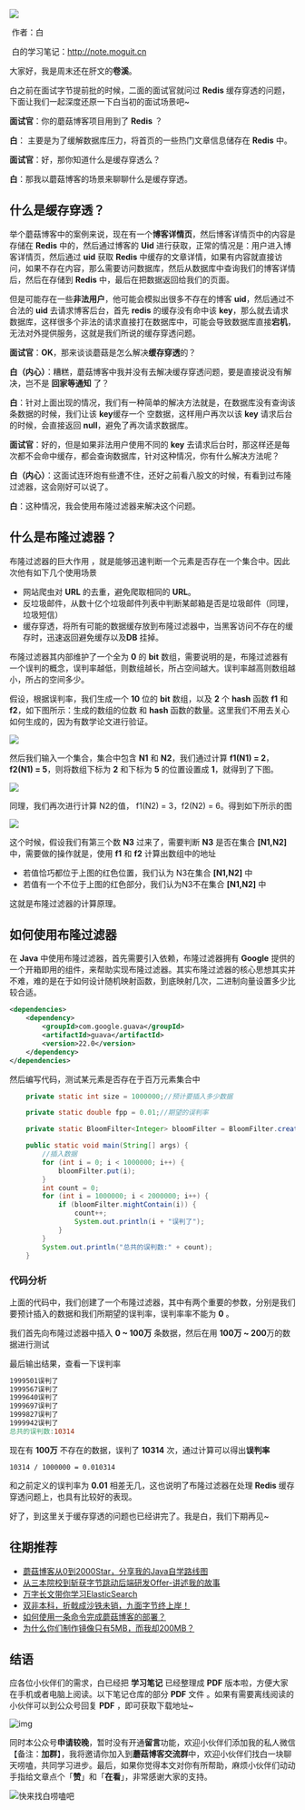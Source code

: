 ![](https://cdn.losey.top/blog/0.jpg)

​                                                                                                                                                                           作者：白

​                                                                                                                         白的学习笔记：http://note.moguit.cn

大家好，我是周末还在肝文的**卷溪**。

白之前在面试字节提前批的时候，二面的面试官就问过 **Redis** 缓存穿透的问题，下面让我们一起深度还原一下白当初的面试场景吧~

**面试官**：你的蘑菇博客项目用到了 **Redis** ？

**白**： 主要是为了缓解数据库压力，将首页的一些热门文章信息储存在 **Redis** 中。

**面试官**：好，那你知道什么是缓存穿透么？

**白**：那我以蘑菇博客的场景来聊聊什么是缓存穿透。

## 什么是缓存穿透？

举个蘑菇博客中的案例来说，现在有一个**博客详情页**，然后博客详情页中的内容是存储在 **Redis** 中的，然后通过博客的 **Uid** 进行获取，正常的情况是：用户进入博客详情页，然后通过 **uid** 获取 **Redis** 中缓存的文章详情，如果有内容就直接访问，如果不存在内容，那么需要访问数据库，然后从数据库中查询我们的博客详情后，然后在存储到 **Redis** 中，最后在把数据返回给我们的页面。

但是可能存在一些**非法用户**，他可能会模拟出很多不存在的博客 **uid**，然后通过不合法的 **uid** 去请求博客后台，首先 **redis** 的缓存没有命中该 **key**，那么就去请求数据库，这样很多个非法的请求直接打在数据库中，可能会导致数据库直接**宕机**，无法对外提供服务，这就是我们所说的缓存穿透问题。



**面试官**：**OK**，那来谈谈蘑菇是怎么解决**缓存穿透**的？

**白（内心）**：糟糕，蘑菇博客中我并没有去解决缓存穿透问题，要是直接说没有解决，岂不是 **回家等通知** 了？ 

**白**：针对上面出现的情况，我们有一种简单的解决方法就是，在数据库没有查询该条数据的时候，我们让该 **key**缓存一个 空数据，这样用户再次以该 **key** 请求后台的时候，会直接返回 **null**，避免了再次请求数据库。

**面试官**：好的，但是如果非法用户使用不同的 **key** 去请求后台时，那这样还是每次都不会命中缓存，都会查询数据库，针对这种情况，你有什么解决方法呢？

**白（内心）**：这面试连环炮有些遭不住，还好之前看八股文的时候，有看到过布隆过滤器，这会刚好可以说了。

**白**：这种情况，我会使用布隆过滤器来解决这个问题。

## 什么是布隆过滤器？

布隆过滤器的巨大作用 ，就是能够迅速判断一个元素是否存在一个集合中。因此次他有如下几个使用场景

- 网站爬虫对 **URL** 的去重，避免爬取相同的 **URL**。
- 反垃圾邮件，从数十亿个垃圾邮件列表中判断某邮箱是否是垃圾邮件（同理，垃圾短信）
- 缓存穿透，将所有可能的数据缓存放到布隆过滤器中，当黑客访问不存在的缓存时，迅速返回避免缓存以及**DB** 挂掉。

布隆过滤器其内部维护了一个全为 **0** 的 **bit** 数组，需要说明的是，布隆过滤器有一个误判的概念，误判率越低，则数组越长，所占空间越大。误判率越高则数组越小，所占的空间多少。

假设，根据误判率，我们生成一个 **10** 位的 **bit** 数组，以及 **2** 个 **hash** 函数 **f1** 和 **f2**，如下图所示：生成的数组的位数 和 **hash** 函数的数量。这里我们不用去关心如何生成的，因为有数学论文进行验证。

![](https://cdn.losey.top/blog/image-20210730211307012.png)

然后我们输入一个集合，集合中包含 **N1** 和 **N2**，我们通过计算 **f1(N1) = 2**，**f2(N1) = 5**，则将数组下标为 **2** 和下标为 **5** 的位置设置成 **1**，就得到了下图。

![](https://cdn.losey.top/blog/image-20210730211323349.png)

同理，我们再次进行计算 N2的值， f1(N2) = 3，f2(N2) = 6。得到如下所示的图

![](https://cdn.losey.top/blog/image-20210730211336330.png)

这个时候，假设我们有第三个数 **N3** 过来了，需要判断 **N3** 是否在集合 **[N1,N2]** 中，需要做的操作就是，使用 **f1** 和 **f2** 计算出数组中的地址

- 若值恰巧都位于上图的红色位置，我们认为 N3在集合 **[N1,N2]** 中
- 若值有一个不位于上图的红色部分，我们认为N3不在集合 **[N1,N2]** 中

这就是布隆过滤器的计算原理。

## 如何使用布隆过滤器

在 **Java** 中使用布隆过滤器，首先需要引入依赖，布隆过滤器拥有 **Google** 提供的一个开箱即用的组件，来帮助实现布隆过滤器。其实布隆过滤器的核心思想其实并不难，难的是在于如何设计随机映射函数，到底映射几次，二进制向量设置多少比较合适。

```xml
<dependencies>
    <dependency>
        <groupId>com.google.guava</groupId>     
        <artifactId>guava</artifactId>      
        <version>22.0</version>
    </dependency>
</dependencies>
```

然后编写代码，测试某元素是否存在于百万元素集合中

```java
    private static int size = 1000000;//预计要插入多少数据

    private static double fpp = 0.01;//期望的误判率

    private static BloomFilter<Integer> bloomFilter = BloomFilter.create(Funnels.integerFunnel(), size, fpp);

    public static void main(String[] args) {
        //插入数据
        for (int i = 0; i < 1000000; i++) {
            bloomFilter.put(i);
        }
        int count = 0;
        for (int i = 1000000; i < 2000000; i++) {
            if (bloomFilter.mightContain(i)) {
                count++;
                System.out.println(i + "误判了");
            }
        }
        System.out.println("总共的误判数:" + count);
    }
```

### 代码分析

上面的代码中，我们创建了一个布隆过滤器，其中有两个重要的参数，分别是我们要预计插入的数据和我们所期望的误判率，误判率率不能为 **0** 。

我们首先向布隆过滤器中插入 **0 ~ 100万** 条数据，然后在用 **100万 ~ 200**万的数据进行测试

最后输出结果，查看一下误判率

```makefile
1999501误判了
1999567误判了
1999640误判了
1999697误判了
1999827误判了
1999942误判了
总共的误判数:10314
```

现在有 **100万** 不存在的数据，误判了 **10314** 次，通过计算可以得出**误判率**

```undefined
10314 / 1000000 = 0.010314
```

和之前定义的误判率为 **0.01** 相差无几，这也说明了布隆过滤器在处理 **Redis** 缓存穿透问题上，也具有比较好的表现。

好了，到这里关于缓存穿透的问题也已经讲完了。我是白，我们下期再见~

## 往期推荐

- [蘑菇博客从0到2000Star，分享我的Java自学路线图](https://mp.weixin.qq.com/s/3u6OOYkpj4_ecMzfMqKJRw)
- [从三本院校到斩获字节跳动后端研发Offer-讲述我的故事](https://mp.weixin.qq.com/s/c4rR_aWpmNNFGn-mZBLWYg)
- [万字长文带你学习ElasticSearch](https://mp.weixin.qq.com/s/9eh6rK2aZHRiBpf5bRae9g)
- [双非本科，折戟成沙铁未销，九面字节终上岸！](https://mp.weixin.qq.com/s/SRf2f8wFFyjz2BUUXD_pmg)
- [如何使用一条命令完成蘑菇博客的部署？](https://mp.weixin.qq.com/s/LgRIqdPAGzN1tCPMi0Y8RQ)
- [为什么你们制作镜像只有5MB，而我却200MB？](https://mp.weixin.qq.com/s/iWpivtTAKMPKT6gq_3nwaA)

## 结语

应各位小伙伴们的需求，白已经把 **学习笔记** 已经整理成 **PDF** 版本啦，方便大家在手机或者电脑上阅读。以下笔记仓库的部分 **PDF** 文件 。如果有需要离线阅读的小伙伴可以到公众号回复 **PDF** ，即可获取下载地址~

![img](https://gitee.com/moxi159753/LearningNotes/raw/master/doc/images/qq/%E8%8E%B7%E5%8F%96PDF.jpg)

同时本公众号**申请较晚**，暂时没有开通**留言**功能，欢迎小伙伴们添加我的私人微信【备注：**加群**】，我将邀请你加入到**蘑菇博客交流群**中，欢迎小伙伴们找白一块聊天唠嗑，共同学习进步。最后，如果你觉得本文对你有所帮助，麻烦小伙伴们动动手指给文章点个「**赞**」和「**在看**」，非常感谢大家的支持。

![快来找白唠嗑吧](https://gitee.com/moxi159753/LearningNotes/raw/master/doc/images/qq/%E6%B7%BB%E5%8A%A0%E9%99%8C%E6%BA%AA.png)